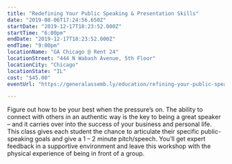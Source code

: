```yaml
---
title: "Redefining Your Public Speaking & Presentation Skills"
date: "2019-08-06T17:24:56.650Z"
startDate: "2019-12-17T18:23:52.000Z"
startTime: "6:00pm"
endDate: "2019-12-17T18:23:52.000Z"
endTime: "9:00pm"
locationName: "GA Chicago @ Rent 24"
locationStreet: "444 N Wabash Avenue, 5th Floor"
locationCity: "Chicago"
locationState: "IL"
cost: "$45.00"
eventUrl: "https://generalassemb.ly/education/refining-your-public-speaking-and-presentation-skills/chicago/85683"

---
```


Figure out how to be your best when the pressure’s on. The ability to connect with others in an authentic way is the key to being a great speaker – and it carries over into the success of your business and personal life. This class gives each student the chance to articulate their specific public-speaking goals and give a 1 – 2 minute pitch/speech. You’ll get expert feedback in a supportive environment and leave this workshop with the physical experience of being in front of a group.




